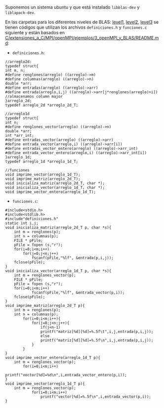 Suponemos un sistema ubuntu y que está instalado `libblas-dev` y `liblapack-dev`.

En las carpetas para los diferentes niveles de BLAS: [level1](level1/), [level2](level2/), [level3](level3/) se tienen códigos que utilizan los archivos `definiciones.h` y `funciones.c` siguiente y están basados en [C/extensiones_a_C/MPI/openMPI/ejemplos/3_openMPI_y_BLAS/README.md](C/extensiones_a_C/MPI/openMPI/ejemplos/3_openMPI_y_BLAS/README.md):

* `definiciones.h`:

```
//arreglo2d:
typedef struct{
int m, n;
#define renglones(arreglo) ((arreglo)->m)
#define columnas(arreglo) ((arreglo)->n)
double *arr;
#define entradas(arreglo) ((arreglo)->arr)
#define entrada(arreglo,i,j) ((arreglo)->arr[j*renglones(arreglo)+i]) //almacenamos column major
}arreglo_2d;
typedef arreglo_2d *arreglo_2d_T;

//arreglo1d
typedef struct{
int n;
#define renglones_vector(arreglo) ((arreglo)->n)
double *arr;
int *arr_int;
#define entradas_vector(arreglo) ((arreglo)->arr)
#define entrada_vector(arreglo,i) ((arreglo)->arr[i])
#define entradas_vector_entero(arreglo) ((arreglo)->arr_int)
#define entrada_vector_entero(arreglo,i) ((arreglo)->arr_int[i])
}arreglo_1d;
typedef arreglo_1d *arreglo_1d_T;

//funciones
void imprime_vector(arreglo_1d_T);
void imprime_matriz(arreglo_2d_T);
void inicializa_matriz(arreglo_2d_T, char *);
void inicializa_vector(arreglo_1d_T, char *);
void imprime_vector_entero(arreglo_1d_T);
```

* `funciones.c`:

```
#include<stdio.h>
#include<stdlib.h>
#include"definiciones.h"
static int i,j;
void inicializa_matriz(arreglo_2d_T p, char *s){
	int m = renglones(p);
	int n = columnas(p);
	FILE * pFile;
  	pFile = fopen (s,"r");
  	for(i=0;i<m;i++)
		for(j=0;j<n;j++)
			fscanf(pFile,"%lf", &entrada(p,i,j));
	fclose(pFile);
}
void inicializa_vector(arreglo_1d_T p, char *s){
	int m = renglones_vector(p);
	FILE * pFile;
  	pFile = fopen (s,"r");
  	for(i=0;i<m;i++)
			fscanf(pFile,"%lf", &entrada_vector(p,i));
	fclose(pFile);
}
void imprime_matriz(arreglo_2d_T p){
	int m = renglones(p);
	int n = columnas(p);
		for(i=0;i<m;i++){
			for(j=0;j<n;j++){
				if(j<n-1)
				printf("matriz[%d][%d]=%.5f\t",i,j,entrada(p,i,j));
				else
				printf("matriz[%d][%d]=%.5f\n",i,j,entrada(p,i,j));
			}
		}
}
void imprime_vector_entero(arreglo_1d_T p){
	int m = renglones_vector(p);
		for(i=0;i<m;i++)
				printf("vector[%d]=%d\n",i,entrada_vector_entero(p,i));
}
void imprime_vector(arreglo_1d_T p){
	int m = renglones_vector(p);
			for(i=0;i<m;i++)
				printf("vector[%d]=%.5f\n",i,entrada_vector(p,i));
}
```

